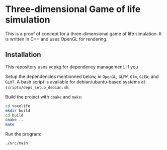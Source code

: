 # Three-dimensional Game of life simulation

This is a proof of concept for a three-dimensional game of life simulation. It is written in C++ and uses OpenGL for rendering.

## Installation

This repository uses vcpkg for dependency management. If you 

Setup the dependencies mentionned below, *ie* `OpenGL`, `GLFW`, `Glm`, `GLEW`, and `GLUT`. A bash script is available for debian/ubuntu-based systems at `scripts/deps_setup_debian.sh`.

Build the project with `cmake` and `make`:

```bash
cd voxelife
mkdir build
cd build
cmake ..
make
```

Run the program:

```bash
./src/main
```
